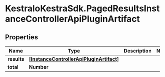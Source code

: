 # KestraIoKestraSdk.PagedResultsInstanceControllerApiPluginArtifact

## Properties

Name | Type | Description | Notes
------------ | ------------- | ------------- | -------------
**results** | [**[InstanceControllerApiPluginArtifact]**](InstanceControllerApiPluginArtifact.md) |  | 
**total** | **Number** |  | 


